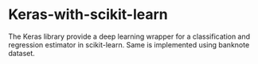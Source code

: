 # Keras-with-scikit-learn
The Keras library provide a deep learning wrapper for a classification and regression estimator in scikit-learn. Same is implemented using banknote dataset.
